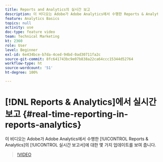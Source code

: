 ```yaml
---
title: Reports and Analytics의 실시간 보고
description: 이 비디오는 Adobe가 Adobe Analytics에서 수행한 Reports & Analytics의 실시간 보고서에 대한 몇 가지 업데이트를 보여 줍니다.
feature: Analytics Basics
topics: null
activity: use
doc-type: feature video
team: Technical Marketing
kt: 2360
role: User
level: Beginner
exl-id: 6e434bce-b7da-4ced-94bd-0ad30711fa2c
source-git-commit: 8fc641743bc9e07b838a22ca64ccc15344d52764
workflow-type: ht
source-wordcount: '51'
ht-degree: 100%

---
```


# [!DNL Reports & Analytics]에서 실시간 보고 {#real-time-reporting-in-reports-analytics}

이 비디오는 Adobe가 Adobe Analytics에서 수행한 [!UICONTROL Reports &amp; Analytics]의 [!UICONTROL 실시간 보고서]에 대한 몇 가지 업데이트를 보여 줍니다.

>[!VIDEO](https://video.tv.adobe.com/v/25454/?quality=12&learn=on)
